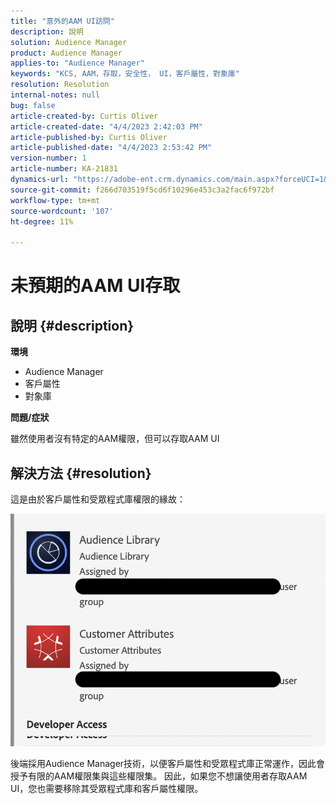 ```yaml
---
title: "意外的AAM UI訪問"
description: 說明
solution: Audience Manager
product: Audience Manager
applies-to: "Audience Manager"
keywords: "KCS, AAM，存取，安全性， UI，客戶屬性，對象庫"
resolution: Resolution
internal-notes: null
bug: false
article-created-by: Curtis Oliver
article-created-date: "4/4/2023 2:42:03 PM"
article-published-by: Curtis Oliver
article-published-date: "4/4/2023 2:53:42 PM"
version-number: 1
article-number: KA-21831
dynamics-url: "https://adobe-ent.crm.dynamics.com/main.aspx?forceUCI=1&pagetype=entityrecord&etn=knowledgearticle&id=e9c726db-f6d2-ed11-a7c7-6045bd006b25"
source-git-commit: f266d703519f5cd6f10296e453c3a2fac6f972bf
workflow-type: tm+mt
source-wordcount: '107'
ht-degree: 11%

---
```


# 未預期的AAM UI存取

## 說明 {#description}


<b>環境</b>

- Audience Manager
- 客戶屬性
- 對象庫


<b>問題/症狀</b>



雖然使用者沒有特定的AAM權限，但可以存取AAM UI


## 解決方法 {#resolution}


這是由於客戶屬性和受眾程式庫權限的緣故：

![](assets/0f984131-f8d2-ed11-a7c7-6045bd006b25.png)



後端採用Audience Manager技術，以便客戶屬性和受眾程式庫正常運作，因此會授予有限的AAM權限集與這些權限集。 因此，如果您不想讓使用者存取AAM UI，您也需要移除其受眾程式庫和客戶屬性權限。
